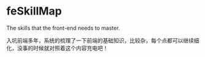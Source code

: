 # feSkillMap
The skills that the front-end needs to master.

入坑前端多年，系统的梳理了一下前端的基础知识，比较杂，每个点都可以继续细化，没事的时候就对照着这个内容充电吧！
